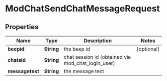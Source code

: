 

# ModChatSendChatMessageRequest


## Properties

| Name | Type | Description | Notes |
|------------ | ------------- | ------------- | -------------|
|**beepid** | **String** | the beep id |  [optional] |
|**chatsid** | **String** | chat session id (obtained via mod_chat_login_user) |  |
|**messagetext** | **String** | the message text |  |



